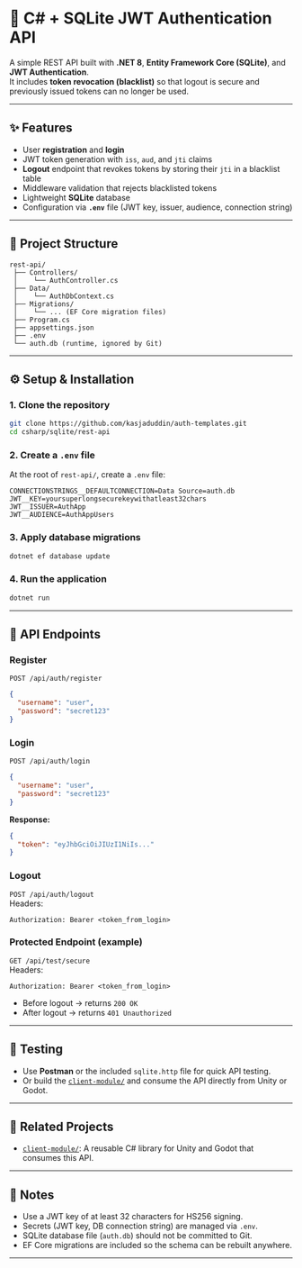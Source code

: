 # 🔐 C# + SQLite JWT Authentication API

A simple REST API built with **.NET 8**, **Entity Framework Core (SQLite)**, and **JWT Authentication**.  
It includes **token revocation (blacklist)** so that logout is secure and previously issued tokens can no longer be used.

---

## ✨ Features
- User **registration** and **login**
- JWT token generation with `iss`, `aud`, and `jti` claims
- **Logout** endpoint that revokes tokens by storing their `jti` in a blacklist table
- Middleware validation that rejects blacklisted tokens
- Lightweight **SQLite** database
- Configuration via **`.env`** file (JWT key, issuer, audience, connection string)

---

## 📂 Project Structure
```
rest-api/
 ├── Controllers/
 │    └── AuthController.cs
 ├── Data/
 │    └── AuthDbContext.cs
 ├── Migrations/
 │    └── ... (EF Core migration files)
 ├── Program.cs
 ├── appsettings.json
 ├── .env
 └── auth.db (runtime, ignored by Git)
```

---

## ⚙️ Setup & Installation

### 1. Clone the repository
```bash
git clone https://github.com/kasjaduddin/auth-templates.git
cd csharp/sqlite/rest-api
```

### 2. Create a `.env` file
At the root of `rest-api/`, create a `.env` file:

```
CONNECTIONSTRINGS__DEFAULTCONNECTION=Data Source=auth.db
JWT__KEY=yoursuperlongsecurekeywithatleast32chars
JWT__ISSUER=AuthApp
JWT__AUDIENCE=AuthAppUsers
```

### 3. Apply database migrations
```bash
dotnet ef database update
```

### 4. Run the application
```bash
dotnet run
```

---

## 🔑 API Endpoints

### Register
`POST /api/auth/register`
```json
{
  "username": "user",
  "password": "secret123"
}
```

### Login
`POST /api/auth/login`
```json
{
  "username": "user",
  "password": "secret123"
}
```
**Response:**
```json
{
  "token": "eyJhbGciOiJIUzI1NiIs..."
}
```

### Logout
`POST /api/auth/logout`  
Headers:
```
Authorization: Bearer <token_from_login>
```

### Protected Endpoint (example)
`GET /api/test/secure`  
Headers:
```
Authorization: Bearer <token_from_login>
```

- Before logout → returns `200 OK`  
- After logout → returns `401 Unauthorized`

---

## 🧪 Testing
- Use **Postman** or the included `sqlite.http` file for quick API testing.  
- Or build the [`client-module/`](../client-module) and consume the API directly from Unity or Godot.

---

## 🔗 Related Projects
- [`client-module/`](../client-module): A reusable C# library for Unity and Godot that consumes this API.

---

## 📌 Notes
- Use a JWT key of at least 32 characters for HS256 signing.  
- Secrets (JWT key, DB connection string) are managed via `.env`.  
- SQLite database file (`auth.db`) should not be committed to Git.  
- EF Core migrations are included so the schema can be rebuilt anywhere.

---